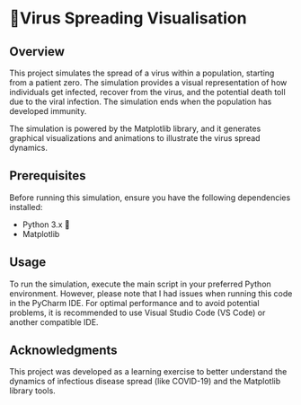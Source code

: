 # :dna:Virus Spreading Visualisation

## Overview

This project simulates the spread of a virus within a population, starting from a patient zero. The simulation provides a visual representation of how individuals get infected, recover from the virus, and the potential death toll due to the viral infection. The simulation ends when the population has developed immunity.

The simulation is powered by the Matplotlib library, and it generates graphical visualizations and animations to illustrate the virus spread dynamics.

## Prerequisites

Before running this simulation, ensure you have the following dependencies installed:
- Python 3.x 🐍
- Matplotlib

## Usage

To run the simulation, execute the main script in your preferred Python environment. However, please note that I had issues when running this code in the PyCharm IDE. For optimal performance and to avoid potential problems, it is recommended to use Visual Studio Code (VS Code) or another compatible IDE.

## Acknowledgments

This project was developed as a learning exercise to better understand the dynamics of infectious disease spread (like COVID-19) and the Matplotlib library tools.
